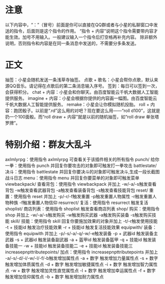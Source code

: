 # 注意
以下内容中，“：”（冒号）前面是你可以直接在QQ群或者与小星的私聊窗口中发送的指令，后面则是这个指令的作用。
“指令 + 内容”说明这个指令需要带内容才能生效。加号不用输入。一般建议输入一个指令后打空格再补充内容。
除非额外说明，否则指令和内容是在同一条消息中发送的，不需要分多条发送。
# 正文
抽签：小星会随机发送一条浅草寺抽签。
点歌 + 歌名：小星会帮你点歌，默认来源QQ音乐。请记得在点歌后的第二条消息输入序号。
签到：每日可以签到一次，会获得积分。
chat + 内容：小星会和你聊天。由百度智能云千帆大数据人工智能提供服务。
imagine + 内容：小星会根据你提供的内容画一幅图。由百度智能云千帆大数据人工智能提供服务。
remake：小星会让你模拟随机投胎。
roll + 内容：跑团骰子。以前是“.rd”这么用的对吧？现在要这么用——“roll d100”，这就是扔一个100面骰。而“roll draw + 内容”就是以前的随机抽签，如“roll draw 单张塔罗牌”。
# 特别介绍：群友大乱斗
axlmlyrpg：使用指令 axlmlyrpg 可查看关于该插件相关的所有指令
punch/ 给你一拳：使用指令 punch 并回复你要攻击的对象即可触发打一拳攻击
battlestate/ 决斗：使用指令 battlestate 并回复你要决斗的对象即可触发决斗,生成一段长截图战斗日志
menu：使用指令 menu 并回复你要菜单的对象即可触发菜单
viewbackpack/ 查看背包：使用指令 viewbackpack 并加上 -w/-a/-s触发查看背包
-w触发查看武器背包
-a触发查看装备背包
-s触发查看技能背包
reset/ 重置：使用指令 reset 并加上 -p/-r/-f触发重置
-p触发重置人物属性
-r触发重置人物种族
-f触发重置人物信仰
resurrect/ 复活：使用指令 resurrect 触发复活
shoplist/ 商店列表：使用指令 shoplist 触发查看商店列表
shop/ 购买：使用指令 shop 并加上 -w/-a/-s触发购买
-w触发购买武器
-a触发购买装备
-s触发购买技能
skill/ 技能：使用指令 skill 回复你要施加效果的对象并加上 -t/-r触发使用技能
-t + 技能id 触发治疗技能效果
-r + 技能id 触发复活技能效果
equipwith/ 装备：使用指令 equipwith 并加上 -p/-s/-a/-q/-w/-e触发装备
-p + 武器id 触发装备主武器
-s + 武器id 触发装备副武器
-a + 盔甲id 触发装备盔甲
-q + 技能id 触发装备技能一
-w + 技能id 触发装备技能二
-e + 技能id 触发装备技能三
increasepnpttributepoints/ 加点：使用指令 increasepnpttributepoints 并加上 -a/-s/-d/-i/-w/-l/-f/-b触发增加属性点
-a + 数字 触发增加力量属性点
-s + 数字 触发增加体质属性点
-d + 数字 触发增加敏捷属性点
-i + 数字 触发增加智力属性点
-w + 数字 触发增加灵性直觉属性点
-l + 数字 触发增加幸运属性点
-f + 数字 触发增加信仰属性点
-b + 数字 触发增加耐力属性点